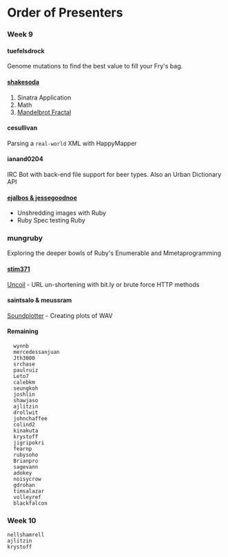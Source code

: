 # Order of Presenters

### Week 9

#### tuefelsdrock

Genome mutations to find the best value to fill your Fry's bag.

#### [shakesoda](http://github.com/shakesoda/week-07-colby)

1. Sinatra Application
2. Math
3. [Mandelbrot Fractal](http://github.com/shakesoda/week-07-colby)

#### cesullivan

Parsing a `real-world` XML with HappyMapper

#### ianand0204

IRC Bot with back-end file support for beer types. Also an Urban Dictionary API

#### [ejalbos & jessegoodnoe](https://github.com/ejalbos/project-ruby-spec)
 
* Unshredding images with Ruby
* Ruby Spec testing Ruby

### mungruby

Exploring the deeper bowls of Ruby's Enumerable and Mmetaprogramming 

#### [stim371](https://github.com/stim371/uncoil)

[Uncoil](http://www.uncoil.me/) - URL un-shortening with bit.ly or brute force HTTP methods

#### saintsalo & meussram

[Soundplotter](https://github.com/meussram/wav) - Creating plots of WAV

#### Remaining

      wynnb
      mercedessanjuan
      Jth3000
      srchase
      paulruiz
      Leto7
      calebkm
      seungkoh
      joshlin
      shawjaso
      ajlitzin
      drollwit
      johnchaffee
      colind2
      kinakuta
      krystoff
      jigripokri
      fearnp
      rubysoho
      Brianpro
      sagevann
      adokey
      noisycrow
      gdrohan
      timsalazar
      volleyref
      blackfalcon

### Week 10

    nellshamrell
    ajlitzin
    krystoff
